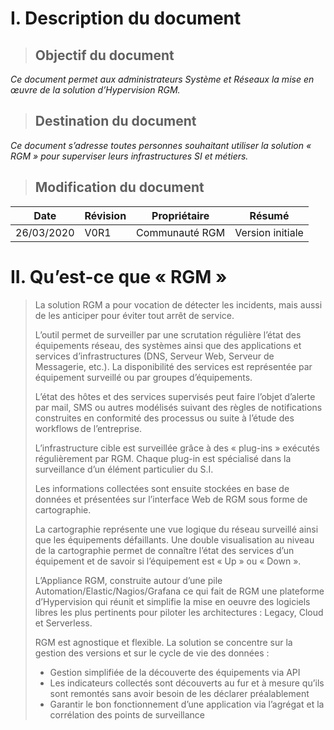 #    **I.**      Description du document

> ## **Objectif du document**

*Ce document permet aux administrateurs Système et Réseaux la mise en œuvre de la solution d’Hypervision RGM.*

> ## Destination du document

*Ce document s’adresse toutes personnes souhaitant utiliser la solution « RGM » pour superviser leurs infrastructures SI et métiers.*

> ## Modification du document

| Date       | Révision | Propriétaire   | Résumé           |
| ---------- | -------- | -------------- | ---------------- |
| 26/03/2020 | V0R1     | Communauté RGM | Version initiale |

#    **II.**      Qu’est-ce que « RGM »



> La solution RGM a pour vocation de détecter les incidents, mais aussi de les anticiper pour éviter tout arrêt de service. 
>
>  
>
> L’outil permet de surveiller par une scrutation régulière l’état des équipements réseau, des systèmes ainsi que des applications et services d’infrastructures (DNS, Serveur Web, Serveur de Messagerie, etc.). La disponibilité des services est représentée par équipement surveillé ou par groupes d’équipements. 
>
>  
>
> L’état des hôtes et des services supervisés peut faire l’objet d’alerte par mail, SMS ou autres modélisés suivant des règles de notifications construites en conformité des processus ou suite à l’étude des workflows de l’entreprise. 
>
> L’infrastructure cible est surveillée grâce à des « plug-ins » exécutés régulièrement par RGM. Chaque plug-in est spécialisé dans la surveillance d’un élément particulier du S.I. 
>
> Les informations collectées sont ensuite stockées en base de données et présentées sur l’interface Web de RGM sous forme de cartographie. 
>
> La cartographie représente une vue logique du réseau surveillé ainsi que les équipements défaillants. Une double visualisation au niveau de la cartographie permet de connaître l’état des services d’un équipement et de savoir si l’équipement est « Up » ou « Down ». 
>
>  
>
> L’Appliance RGM, construite autour d’une pile Automation/Elastic/Nagios/Grafana ce qui fait de RGM une plateforme d’Hypervision qui réunit et simplifie la mise en oeuvre des logiciels libres les plus pertinents pour piloter les architectures : Legacy, Cloud et Serverless. 
>
>  
>
> RGM est agnostique et flexible. La solution se concentre sur la gestion des versions et sur le cycle de vie des données : 
>
> - Gestion simplifiée de la découverte des équipements via API
> - Les indicateurs collectés sont découverts au fur et à mesure qu’ils sont remontés sans avoir besoin de les déclarer préalablement 
> - Garantir le bon fonctionnement d’une application via l’agrégat et la corrélation des points de surveillance 